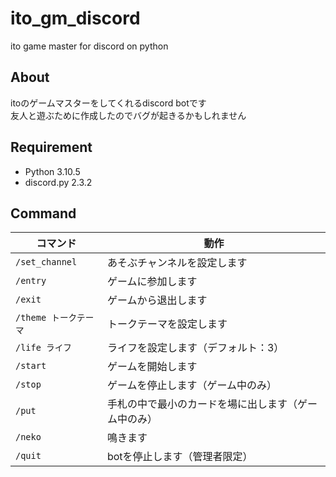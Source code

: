 # ito_gm_discord

ito game master for discord on python

## About

itoのゲームマスターをしてくれるdiscord botです  
友人と遊ぶために作成したのでバグが起きるかもしれません

## Requirement

- Python 3.10.5
- discord.py 2.3.2

## Command

|コマンド|動作|
|---|---|
|`/set_channel`|あそぶチャンネルを設定します|
|`/entry`|ゲームに参加します|
|`/exit`|ゲームから退出します|
|`/theme トークテーマ`|トークテーマを設定します|
|`/life ライフ`|ライフを設定します（デフォルト：3）|
|`/start`|ゲームを開始します|
|`/stop`|ゲームを停止します（ゲーム中のみ）|
|`/put`|手札の中で最小のカードを場に出します（ゲーム中のみ）|
|`/neko`|鳴きます|
|`/quit`|botを停止します（管理者限定）|
